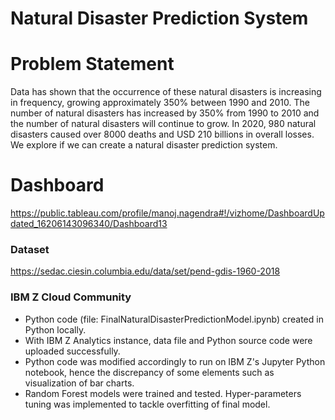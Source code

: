 # Natural Disaster Prediction System


# Problem Statement
Data has shown that the occurrence of these natural disasters is increasing in frequency, growing approximately 350% between 1990 and 2010. 
The number of natural disasters has increased by 350% from 1990 to 2010 and the number of natural disasters will continue to grow. In 2020, 980 natural disasters caused over 8000 deaths and USD 210 billions in overall losses. We explore if we can create a natural disaster prediction system. 



# Dashboard
https://public.tableau.com/profile/manoj.nagendra#!/vizhome/DashboardUpdated_16206143096340/Dashboard13


### Dataset
https://sedac.ciesin.columbia.edu/data/set/pend-gdis-1960-2018

### IBM Z Cloud Community
* Python code (file: FinalNaturalDisasterPredictionModel.ipynb) created in Python locally. 
* With IBM Z Analytics instance, data file and Python source code were uploaded successfully. 
* Python code was modified accordingly to run on IBM Z's Jupyter Python notebook, hence the discrepancy of some elements such as visualization of bar charts. 
* Random Forest models were trained and tested. Hyper-parameters tuning was implemented to tackle overfitting of final model. 


